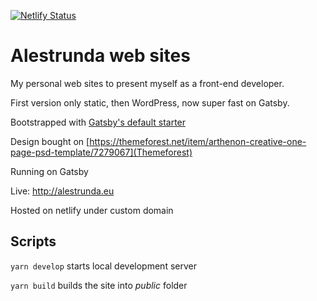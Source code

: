 [![Netlify Status](https://api.netlify.com/api/v1/badges/ad815476-23d9-490f-b12c-5d732bf8d610/deploy-status)](https://app.netlify.com/sites/amazing-payne-e964c7/deploys)

# Alestrunda web sites

My personal web sites to present myself as a front-end developer.

First version only static, then WordPress, now super fast on Gatsby.

Bootstrapped with [Gatsby's default starter](https://github.com/gatsbyjs/gatsby-starter-default)

Design bought on [https://themeforest.net/item/arthenon-creative-one-page-psd-template/7279067](Themeforest)

Running on Gatsby

Live: http://alestrunda.eu

Hosted on netlify under custom domain

## Scripts

`yarn develop` starts local development server

`yarn build` builds the site into *public* folder

